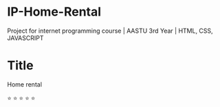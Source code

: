 # IP-Home-Rental
Project for internet programming course | AASTU 3rd Year | HTML, CSS, JAVASCRIPT
# Title
Home rental

⭐ ⭐ ⭐ ⭐ ⭐ 
